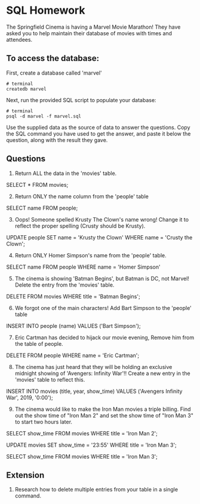 # SQL Homework

The Springfield Cinema is having a Marvel Movie Marathon! They have asked you to help maintain their database of movies with times and attendees.

## To access the database:

First, create a database called 'marvel'

```
# terminal
createdb marvel
```

Next, run the provided SQL script to populate your database:

```
# terminal
psql -d marvel -f marvel.sql
```

Use the supplied data as the source of data to answer the questions. Copy the SQL command you have used to get the answer, and paste it below the question, along with the result they gave.

## Questions

1.  Return ALL the data in the 'movies' table.

SELECT * FROM movies;

2.  Return ONLY the name column from the 'people' table



SELECT name FROM people;



3.  Oops! Someone spelled Krusty The Clown's name wrong! Change it to reflect the proper spelling (Crusty should be Krusty).

UPDATE people
SET name = 'Krusty the Clown' WHERE name = 'Crusty the Clown';


4.  Return ONLY Homer Simpson's name from the 'people' table.

SELECT name FROM people
WHERE name = 'Homer Simpson'

5.  The cinema is showing 'Batman Begins', but Batman is DC, not Marvel! Delete the entry from the 'movies' table.


DELETE FROM movies WHERE
title = 'Batman Begins';


6.  We forgot one of the main characters! Add Bart Simpson to the 'people' table

INSERT INTO people (name) VALUES ('Bart Simpson');




7.  Eric Cartman has decided to hijack our movie evening, Remove him from the table of people.

DELETE FROM people
WHERE name = 'Eric Cartman';




8.  The cinema has just heard that they will be holding an exclusive midnight showing of 'Avengers: Infinity War'!! Create a new entry in the 'movies' table to reflect this.


INSERT INTO movies (title, year, show_time)
VALUES ('Avengers Infinity War', 2019, '0:00');




9.  The cinema would like to make the Iron Man movies a triple billing. Find out the show time of "Iron Man 2" and set the show time of "Iron Man 3" to start two hours later.



SELECT show_time
FROM movies
WHERE title = 'Iron Man 2';



UPDATE movies
SET show_time = '23:55'
WHERE title = 'Iron Man 3';

SELECT show_time
FROM movies
WHERE title = 'Iron Man 3';

## Extension

1.  Research how to delete multiple entries from your table in a single command.
